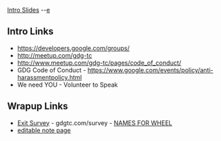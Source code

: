 [Intro Slides](https://docs.google.com/presentation/d/1LTeaX-13TdGpy-xHi5BWUdiz_29PIlgPcMWkuWbO84s/pub?start=true&loop=true&delayms=5000)   --[e](https://docs.google.com/presentation/d/1LTeaX-13TdGpy-xHi5BWUdiz_29PIlgPcMWkuWbO84s/edit)

## Intro Links
- https://developers.google.com/groups/
- http://meetup.com/gdg-tc
- http://www.meetup.com/gdg-tc/pages/code_of_conduct/
- GDG Code of Conduct - https://www.google.com/events/policy/anti-harassmentpolicy.html
- We need YOU - Volunteer to Speak

## Wrapup Links
- [Exit Survey](https://gdgtc.com/survey) - gdgtc.com/survey   - [NAMES FOR WHEEL](https://docs.google.com/spreadsheets/d/1t8y74vOVforwEiS54tpAZ3K2cCBrMT7eD5SjUVM9q_Y/edit#gid=1313331731)
- [editable note page](https://lloydlentz.com/gdg/note.html)
